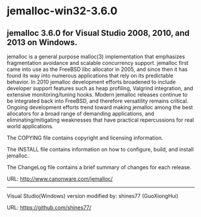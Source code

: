 jemalloc-win32-3.6.0
====================

jemalloc 3.6.0 for Visual Studio 2008, 2010, and 2013 on Windows.
-------------------------------------------------------------------

jemalloc is a general purpose malloc(3) implementation that emphasizes
fragmentation avoidance and scalable concurrency support.  jemalloc first came
into use as the FreeBSD libc allocator in 2005, and since then it has found its
way into numerous applications that rely on its predictable behavior.  In 2010
jemalloc development efforts broadened to include developer support features
such as heap profiling, Valgrind integration, and extensive monitoring/tuning
hooks.  Modern jemalloc releases continue to be integrated back into FreeBSD,
and therefore versatility remains critical.  Ongoing development efforts trend
toward making jemalloc among the best allocators for a broad range of demanding
applications, and eliminating/mitigating weaknesses that have practical
repercussions for real world applications.

The COPYING file contains copyright and licensing information.

The INSTALL file contains information on how to configure, build, and install
jemalloc.

The ChangeLog file contains a brief summary of changes for each release.

URL: http://www.canonware.com/jemalloc/

-------------------------------------------------------------------

Visual Studio(Windows) version modified by: shines77 (GuoXiongHui)

URL: https://github.com/shines77/

